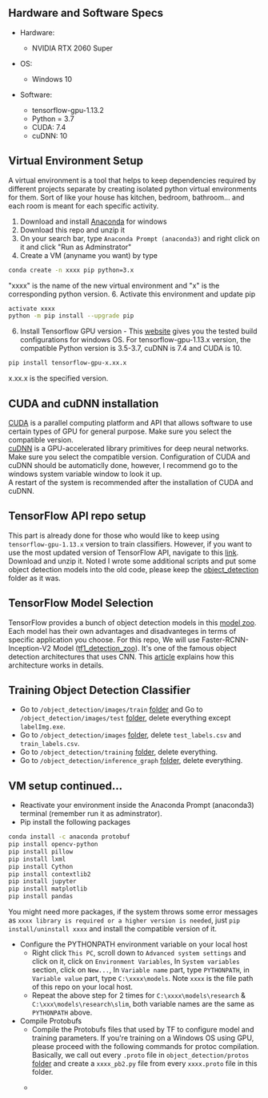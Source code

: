 ## Hardware and Software Specs 
* Hardware:  
    * NVIDIA RTX 2060 Super  
* OS:  
    * Windows 10  
        
* Software:  
    * tensorflow-gpu-1.13.2 
    * Python = 3.7  
    * CUDA: 7.4    
    * cuDNN: 10  
  

## Virtual Environment Setup
A virtual environment is a tool that helps to keep dependencies required by different projects separate by creating isolated python virtual environments for them. Sort of like your house has kitchen, bedroom, bathroom... and each room is meant for each specific activity.  
1. Download and install [Anaconda](https://www.anaconda.com/products/individual) for windows    
2. Download this repo and unzip it 
3. On your search bar, type `Anaconda Prompt (anaconda3)` and right click on it and click "Run as Adminstrator"  
4. Create a VM (anyname you want) by type 
```Bash
conda create -n xxxx pip python=3.x 
```  
"xxxx" is the name of the new virtual environment and "x" is the corresponding python version. 
6. Activate this environment and update pip  
```Bash
activate xxxx
python -m pip install --upgrade pip 
```  
6. Install Tensorflow GPU version - This [website](https://www.tensorflow.org/install/source_windows ) gives you the tested build configurations for windows OS. For tensorflow-gpu-1.13.x version, the compatible Python version is 3.5-3.7, cuDNN is 7.4 and CUDA is 10. 
```Bash
pip install tensorflow-gpu-x.xx.x
```
x.xx.x is the specified version.

## CUDA and cuDNN installation 
[CUDA](https://developer.nvidia.com/cuda-toolkit) is a parallel computing platform and API that allows software to use certain types of GPU for general purpose. Make sure you select the compatible version.     
[cuDNN](https://developer.nvidia.com/cudnn-download-survey) is a GPU-accelerated library primitives for deep neural networks. Make sure you select the compatible version.
Configuration of CUDA and cuDNN should be automaticlly done, however, I recommend go to the windows system variable window to look it up.  
A restart of the system is recommended after the installation of CUDA and cuDNN. 

## TensorFlow API repo setup <br>
This part is already done for those who would like to keep using `tensorflow-gpu-1.13.x` version to train classifiers. However, if you want to use the most updated version of TensorFlow API, navigate to this [link](https://github.com/tensorflow/models). Download and unzip it. Noted I wrote some additional scripts and put some object detection models into the old code, please keep the [object_detection](https://github.com/FrancisDrakeII/object_detection/tree/main/models/research/object_detection) folder as it was. <br>

## TensorFlow Model Selection <br>
TensorFlow provides a bunch of object detection models in this [model zoo](https://github.com/tensorflow/models/blob/master/research/object_detection/g3doc/tf2_detection_zoo.md). Each model has their own advantages and disadvanteges in terms of specific application you choose. For this repo, We will use Faster-RCNN-Inception-V2 Model ([tf1_detection_zoo](https://github.com/tensorflow/models/blob/master/research/object_detection/g3doc/tf1_detection_zoo.md)). It's one of the famous object detection architectures that uses CNN. This [article](https://towardsdatascience.com/faster-rcnn-object-detection-f865e5ed7fc4) explains how this architecture works in details.

## Training Object Detection Classifier <br>
* Go to `/object_detection/images/train` [folder](https://github.com/FrancisDrakeII/object_detection/tree/main/models/research/object_detection/images/train) and Go to `/object_detection/images/test` [folder](https://github.com/FrancisDrakeII/object_detection/tree/main/models/research/object_detection/images/test), delete everything except `labelImg.exe`. <br>
* Go to `/object_detection/images` [folder](https://github.com/FrancisDrakeII/object_detection/tree/main/models/research/object_detection/images), delete `test_labels.csv` and `train_labels.csv`. <br>
* Go to `/object_detection/training` [folder](https://github.com/FrancisDrakeII/object_detection/tree/main/models/research/object_detection/training), delete everything. <br>
* Go to `/object_detection/inference_graph` [folder](https://github.com/FrancisDrakeII/object_detection/tree/main/models/research/object_detection/inference_graph), delete everything. <br>

## VM setup continued...
* Reactivate your environment inside the Anaconda Prompt (anaconda3) terminal (remember run it as adminstrator). 
* Pip install the following packages
```Bash
conda install -c anaconda protobuf
pip install opencv-python
pip install pillow
pip install lxml
pip install Cython
pip install contextlib2
pip install jupyter
pip install matplotlib
pip install pandas
```
You might need more packages, if the system throws some error messages as `xxxx library is required or a higher version is needed`, just `pip install/uninstall xxxx` and install the compatible version of it. 
* Configure the PYTHONPATH environment variable on your local host
   * Right click `This PC`, scroll down to `Advanced system settings` and click on it, click on `Environment Variables`, In `System variables` section, click on `New...`, In `Variable name` part, type `PYTHONPATH`, in `Variable value` part, type `C:\xxxx\models`. Note `xxxx` is the file path of this repo on your local host. 
   * Repeat the above step for 2 times for `C:\xxxx\models\research` & `C:\xxx\models\research\slim`, both variable names are the same as `PYTHONPATH` above.
* Compile Protobufs
   * Compile the Protobufs files that used by TF to configure model and training parameters. If you're training on a Windows OS using GPU, please proceed with the following commands for protoc compilation. Basically, we call out every `.proto` file in `object_detection/protos` [folder](https://github.com/FrancisDrakeII/object_detection/tree/main/models/research/object_detection/protos) and create a `xxxx_pb2.py` file from every `xxxx.proto` file in this folder.
   * ```Bash protoc --python_out=. .\object_detection\protos\anchor_generator.proto .\object_detection\protos\argmax_matcher.proto .\object_detection\protos\bipartite_matcher.proto .\object_detection\protos\box_coder.proto .\object_detection\protos\box_predictor.proto .\object_detection\protos\eval.proto .\object_detection\protos\faster_rcnn.proto .\object_detection\protos\faster_rcnn_box_coder.proto .\object_detection\protos\grid_anchor_generator.proto .\object_detection\protos\hyperparams.proto .\object_detection\protos\image_resizer.proto .\object_detection\protos\input_reader.proto .\object_detection\protos\losses.proto .\object_detection\protos\matcher.proto .\object_detection\protos\mean_stddev_box_coder.proto .\object_detection\protos\model.proto .\object_detection\protos\optimizer.proto .\object_detection\protos\pipeline.proto .\object_detection\protos\post_processing.proto .\object_detection\protos\preprocessor.proto .\object_detection\protos\region_similarity_calculator.proto .\object_detection\protos\square_box_coder.proto .\object_detection\protos\ssd.proto .\object_detection\protos\ssd_anchor_generator.proto .\object_detection\protos\string_int_label_map.proto .\object_detection\protos\train.proto .\object_detection\protos\keypoint_box_coder.proto .\object_detection\protos\multiscale_anchor_generator.proto .\object_detection\protos\graph_rewriter.proto .\object_detection\protos\calibration.proto .\object_detection\protos\flexible_grid_anchor_generator.proto
   ```





















  
